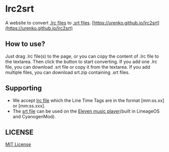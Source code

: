 # lrc2srt
A website to convert [.lrc files](https://en.wikipedia.org/wiki/LRC_(file_format)) to [.srt files](https://en.wikipedia.org/wiki/SubRip#SubRip_text_file_format). [https://urenko.github.io/lrc2srt](https://urenko.github.io/lrc2srt)
## How to use?
Just drag .lrc file(s) to the page, or you can copy the content of .lrc file to the textarea. Then click the button to start converting.
If you add one .lrc file, you can download .srt file or copy it from the textarea.
If you add multiple files, you can download srt.zip containing .srt files.
## Supporting
- We accept [lrc file](https://en.wikipedia.org/wiki/LRC_(file_format)) which the Line Time Tags are in the format [mm:ss.xx] or [mm:ss.xxx].
- The [srt file](https://en.wikipedia.org/wiki/SubRip#SubRip_text_file_format) can be used on the [Eleven music player](https://github.com/LineageOS/android_packages_apps_Eleven/blob/4492757d69295f7f5dd2e965b142a89ab3cc51b4/src/org/lineageos/eleven/utils/SrtParser.java)(built in LineageOS and CyanogenMod).
## LICENSE
[MIT License](https://urenko.github.io/lrc2srt/LICENSE)